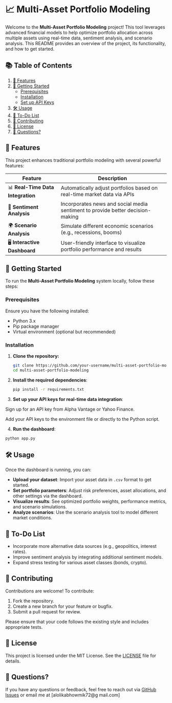 # 📈 Multi-Asset Portfolio Modeling

Welcome to the **Multi-Asset Portfolio Modeling** project! This tool leverages advanced financial models to help optimize portfolio allocation across multiple assets using real-time data, sentiment analysis, and scenario analysis. This README provides an overview of the project, its functionality, and how to get started.

## 📚 Table of Contents

1. [🌟 Features](#-features)
2. [🚀 Getting Started](#-getting-started)
   - [Prerequisites](#prerequisites)
   - [Installation](#installation)
   - [Set up API Keys](#set-up-your-api-keys-for-real-time-data-integration)
3. [🛠️ Usage](#-usage)
4. [🎯 To-Do List](#-to-do-list)
5. [🤝 Contributing](#-contributing)
6. [📜 License](#-license)
7. [💬 Questions?](#-questions)

## 🌟 Features

This project enhances traditional portfolio modeling with several powerful features:

| Feature                         | Description                                                                 |
|----------------------------------|-----------------------------------------------------------------------------|
| 📊 **Real-Time Data Integration**  | Automatically adjust portfolios based on real-time market data via APIs      |
| 📰 **Sentiment Analysis**         | Incorporates news and social media sentiment to provide better decision-making|
| 🌍 **Scenario Analysis**          | Simulate different economic scenarios (e.g., recessions, booms)              |
| 🖥️ **Interactive Dashboard**       | User-friendly interface to visualize portfolio performance and results        |

## 🚀 Getting Started

To run the **Multi-Asset Portfolio Modeling** system locally, follow these steps:

### Prerequisites
Ensure you have the following installed:
- Python 3.x
- Pip package manager
- Virtual environment (optional but recommended)

### Installation

1. **Clone the repository:**
   ```bash
   git clone https://github.com/your-username/multi-asset-portfolio-modeling.git
   cd multi-asset-portfolio-modeling
   ```
2. **Install the required dependencies**:
   ```bash
   pip install -r requirements.txt
   ```
3. **Set up your API keys for real-time data integration**:

Sign up for an API key from Alpha Vantage or Yahoo Finance.

Add your API keys to the environment file or directly to the Python script.

4. **Run the dashboard**:
```bash
python app.py
```
## 🛠️ Usage
Once the dashboard is running, you can:

- **Upload your dataset**: Import your asset data in `.csv` format to get started.
- **Set portfolio parameters**: Adjust risk preferences, asset allocations, and other settings via the dashboard.
- **Visualize results**: See optimized portfolio weights, performance metrics, and scenario simulations.
- **Analyze scenarios**: Use the scenario analysis tool to model different market conditions.

## 🎯 To-Do List
- Incorporate more alternative data sources (e.g., geopolitics, interest rates).
- Improve sentiment analysis by integrating additional sentiment models.
- Expand stress testing for various asset classes (bonds, crypto).

## 🤝 Contributing
Contributions are welcome! To contribute:
1. Fork the repository.
2. Create a new branch for your feature or bugfix.
3. Submit a pull request for review.

Please ensure that your code follows the existing style and includes appropriate tests.

## 📜 License
This project is licensed under the MIT License. See the [LICENSE](LICENSE) file for details.

## 💬 Questions?
If you have any questions or feedback, feel free to reach out via [GitHub Issues](https://github.com/alo7lika/multi-asset-portfolio-modeling/issues) or email me at [alolikabhowmik72@g
mail.com]
